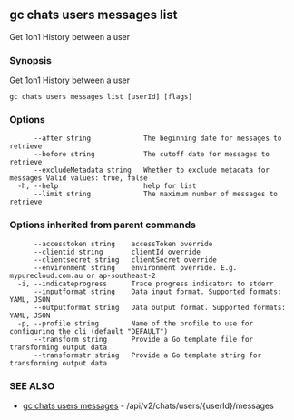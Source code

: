 ## gc chats users messages list

Get 1on1 History between a user

### Synopsis

Get 1on1 History between a user

```
gc chats users messages list [userId] [flags]
```

### Options

```
      --after string             The beginning date for messages to retrieve
      --before string            The cutoff date for messages to retrieve
      --excludeMetadata string   Whether to exclude metadata for messages Valid values: true, false
  -h, --help                     help for list
      --limit string             The maximum number of messages to retrieve
```

### Options inherited from parent commands

```
      --accesstoken string    accessToken override
      --clientid string       clientId override
      --clientsecret string   clientSecret override
      --environment string    environment override. E.g. mypurecloud.com.au or ap-southeast-2
  -i, --indicateprogress      Trace progress indicators to stderr
      --inputformat string    Data input format. Supported formats: YAML, JSON
      --outputformat string   Data output format. Supported formats: YAML, JSON
  -p, --profile string        Name of the profile to use for configuring the cli (default "DEFAULT")
      --transform string      Provide a Go template file for transforming output data
      --transformstr string   Provide a Go template string for transforming output data
```

### SEE ALSO

* [gc chats users messages](gc_chats_users_messages.html)	 - /api/v2/chats/users/{userId}/messages


